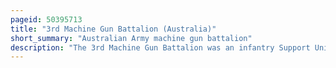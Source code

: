 ```yaml
---
pageid: 50395713
title: "3rd Machine Gun Battalion (Australia)"
short_summary: "Australian Army machine gun battalion"
description: "The 3rd Machine Gun Battalion was an infantry Support Unit of the australian Army. In March 1918 formed for Service in World War I as Part of the all Volunteer australian imperial Force it was one of five such Units raised as Part of the Aif during the War. The Battalion consisted of four Machine Gun Companies which previously existed as independent Companies assigned mainly at the Level of the Brigade. The Battalion took Part in the final Stages of the War seeing Action during the allied defensive Operations during the german Spring Offensive and then the allied hundred Days offensive which finally ended the War. The Battalion was disbanded after the End of Hostilities during the Demobilisation of the Aif in Mid-1919."
---
```

